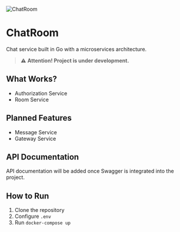![ChatRoom](https://img.shields.io/badge/ChatRoom-WorkInProgress-yellow)

# ChatRoom
Chat service built in Go with a microservices architecture.

> ⚠️ **Attention! Project is under development.**  

## What Works?
- Authorization Service
- Room Service

## Planned Features
- Message Service
- Gateway Service

## API Documentation
API documentation will be added once Swagger is integrated into the project.

## How to Run
1. Clone the repository
2. Configure `.env`
3. Run `docker-compose up`
